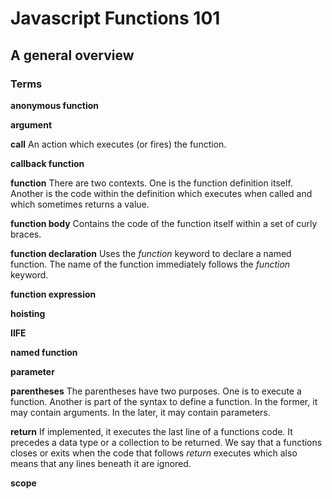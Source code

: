 # Javascript  Functions 101
## A general overview

### Terms

**anonymous function**


**argument**


**call**
An action which executes (or fires) the function.

**callback function**


**function**
There are two contexts. One is the function definition itself. Another is the code within the definition which executes when called and which sometimes returns a value.

**function body**
Contains the code of the function itself within a set of curly braces.

**function declaration**
Uses the _function_ keyword to declare a named function. The name of the function immediately follows the _function_ keyword.

**function expression**


**hoisting**


**IIFE**


**named function**


**parameter**


**parentheses**
The parentheses have two purposes. One is to execute a function. Another is part of the syntax to define a function. In the former, it may contain arguments. In the later, it may contain parameters.

**return**
If implemented, it executes the last line of a functions code. It precedes a data type or a collection to be returned. We say that a functions closes or exits when the code that follows _return_ executes which also means that any lines beneath it are ignored.

**scope**
